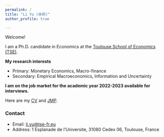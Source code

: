 ```yaml
---
permalink: /
title: "Li Yu (余莉)"
author_profile: true

---
```


Welcome!

I am a Ph.D. candidate in Economics at the [Toulouse School of Economics (TSE)](https://www.tse-fr.eu/). 

**My research interests**
- Primary: Monetary Economics, Macro-finance
- Secondary: Empirical Macroeconomics, Information and Uncertainty

**I am on the job market for the academic year 2022-2023 available for interviews.**  

Here are my [CV](https://www.dropbox.com/s/pxr20snx408o5vm/CV%20%282%29.pdf?dl=0) and [JMP]().


### Contact
- Email: [li.yu@tse-fr.eu](mailto:li.yu@tse-fr.eu)
- Address: 1 Esplanade de l’Universite, 31080 Cedex 06, Toulouse, France